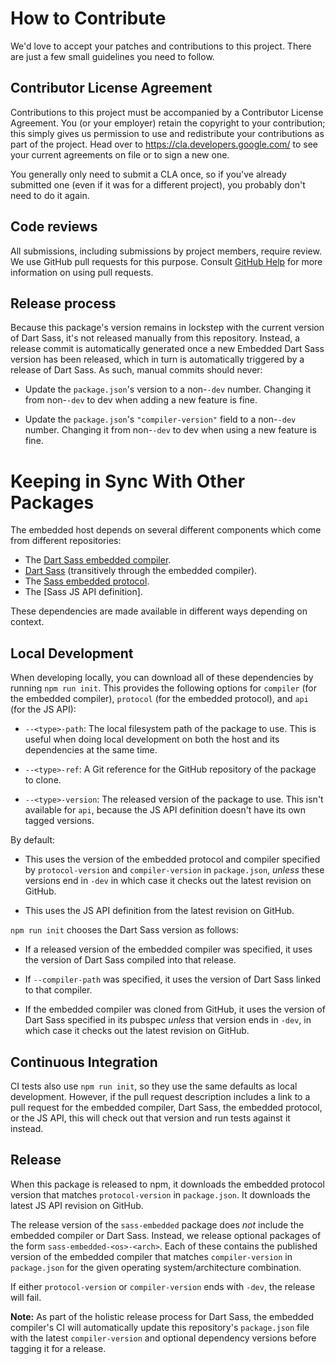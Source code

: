 # How to Contribute

We'd love to accept your patches and contributions to this project. There are
just a few small guidelines you need to follow.

## Contributor License Agreement

Contributions to this project must be accompanied by a Contributor License
Agreement. You (or your employer) retain the copyright to your contribution;
this simply gives us permission to use and redistribute your contributions as
part of the project. Head over to <https://cla.developers.google.com/> to see
your current agreements on file or to sign a new one.

You generally only need to submit a CLA once, so if you've already submitted one
(even if it was for a different project), you probably don't need to do it
again.

## Code reviews

All submissions, including submissions by project members, require review. We
use GitHub pull requests for this purpose. Consult
[GitHub Help](https://help.github.com/articles/about-pull-requests/) for more
information on using pull requests.

## Release process

Because this package's version remains in lockstep with the current version of
Dart Sass, it's not released manually from this repository. Instead, a release
commit is automatically generated once a new Embedded Dart Sass version has been
released, which in turn is automatically triggered by a release of Dart Sass. As
such, manual commits should never:

* Update the `package.json`'s version to a non-`-dev` number. Changing it from
  non-`-dev` to dev when adding a new feature is fine.

* Update the `package.json`'s `"compiler-version"` field to a non-`-dev` number.
  Changing it from non-`-dev` to dev when using a new feature is fine.

# Keeping in Sync With Other Packages

The embedded host depends on several different components which come from
different repositories:

* The [Dart Sass embedded compiler].
* [Dart Sass] (transitively through the embedded compiler).
* The [Sass embedded protocol].
* The [Sass JS API definition].

[Dart Sass embedded compiler]: https://github.com/sass/dart-sass-embedded
[Dart Sass]: https://github.com/sass/dart-sass
[Sass embedded protocol]: https://github.com/sass/embedded-protocol
[JS API definition]: https://github.com/sass/sass/tree/main/spec/js-api

These dependencies are made available in different ways depending on context.

## Local Development

When developing locally, you can download all of these dependencies by running
`npm run init`. This provides the following options for `compiler` (for the
embedded compiler), `protocol` (for the embedded protocol), and `api` (for the
JS API):

* `--<type>-path`: The local filesystem path of the package to use. This is
  useful when doing local development on both the host and its dependencies at
  the same time.

* `--<type>-ref`: A Git reference for the GitHub repository of the package to
  clone.

* `--<type>-version`: The released version of the package to use. This isn't
  available for `api`, because the JS API definition doesn't have its own tagged
  versions.

By default:

* This uses the version of the embedded protocol and compiler specified by
  `protocol-version` and `compiler-version` in `package.json`, *unless* these
  versions end in `-dev` in which case it checks out the latest revision on
  GitHub.

* This uses the JS API definition from the latest revision on GitHub.

`npm run init` chooses the Dart Sass version as follows:

* If a released version of the embedded compiler was specified, it uses the
  version of Dart Sass compiled into that release.

* If `--compiler-path` was specified, it uses the version of Dart Sass linked to
  that compiler.

* If the embedded compiler was cloned from GitHub, it uses the version of Dart
  Sass specified in its pubspec *unless* that version ends in `-dev`, in which
  case it checks out the latest revision on GitHub.

## Continuous Integration

CI tests also use `npm run init`, so they use the same defaults as local
development. However, if the pull request description includes a link to a pull
request for the embedded compiler, Dart Sass, the embedded protocol, or the JS
API, this will check out that version and run tests against it instead.

## Release

When this package is released to npm, it downloads the embedded protocol version
that matches `protocol-version` in `package.json`. It downloads the latest JS
API revision on GitHub.

The release version of the `sass-embedded` package does *not* include the
embedded compiler or Dart Sass. Instead, we release optional packages of the
form `sass-embedded-<os>-<arch>`. Each of these contains the published version
of the embedded compiler that matches `compiler-version` in `package.json` for
the given operating system/architecture combination.

If either `protocol-version` or `compiler-version` ends with `-dev`, the release
will fail.

**Note:** As part of the holistic release process for Dart Sass, the embedded
compiler's CI will automatically update this repository's `package.json` file
with the latest `compiler-version` and optional dependency versions before
tagging it for a release.
